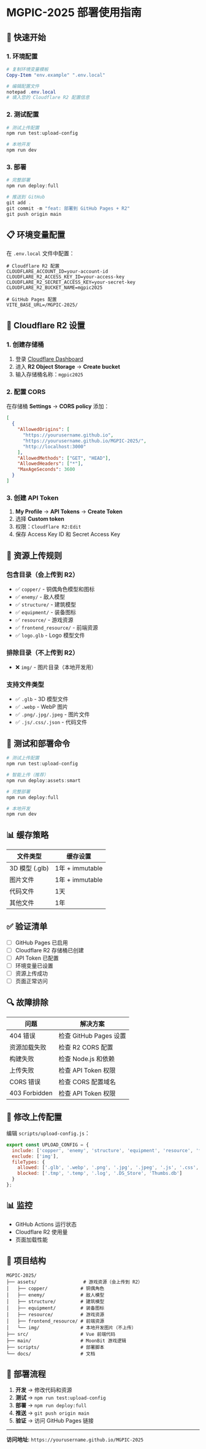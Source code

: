 # MGPIC-2025 部署使用指南

## 🚀 快速开始

### 1. 环境配置
```powershell
# 复制环境变量模板
Copy-Item "env.example" ".env.local"

# 编辑配置文件
notepad .env.local
# 填入您的 Cloudflare R2 配置信息
```

### 2. 测试配置
```powershell
# 测试上传配置
npm run test:upload-config

# 本地开发
npm run dev
```

### 3. 部署
```powershell
# 完整部署
npm run deploy:full

# 推送到 GitHub
git add .
git commit -m "feat: 部署到 GitHub Pages + R2"
git push origin main
```

## 📋 环境变量配置

在 `.env.local` 文件中配置：

```env
# Cloudflare R2 配置
CLOUDFLARE_ACCOUNT_ID=your-account-id
CLOUDFLARE_R2_ACCESS_KEY_ID=your-access-key
CLOUDFLARE_R2_SECRET_ACCESS_KEY=your-secret-key
CLOUDFLARE_R2_BUCKET_NAME=mgpic2025

# GitHub Pages 配置
VITE_BASE_URL=/MGPIC-2025/
```

## 🔧 Cloudflare R2 设置

### 1. 创建存储桶
1. 登录 [Cloudflare Dashboard](https://dash.cloudflare.com/)
2. 进入 **R2 Object Storage** → **Create bucket**
3. 输入存储桶名称：`mgpic2025`

### 2. 配置 CORS
在存储桶 **Settings** → **CORS policy** 添加：

```json
[
  {
    "AllowedOrigins": [
      "https://yourusername.github.io",
      "https://yourusername.github.io/MGPIC-2025/",
      "http://localhost:3000"
    ],
    "AllowedMethods": ["GET", "HEAD"],
    "AllowedHeaders": ["*"],
    "MaxAgeSeconds": 3600
  }
]
```

### 3. 创建 API Token
1. **My Profile** → **API Tokens** → **Create Token**
2. 选择 **Custom token**
3. 权限：`Cloudflare R2:Edit`
4. 保存 Access Key ID 和 Secret Access Key

## 📁 资源上传规则

### 包含目录（会上传到 R2）
- ✅ `copper/` - 铜偶角色模型和图标
- ✅ `enemy/` - 敌人模型
- ✅ `structure/` - 建筑模型  
- ✅ `equipment/` - 装备图标
- ✅ `resource/` - 游戏资源
- ✅ `frontend_resource/` - 前端资源
- ✅ `logo.glb` - Logo 模型文件

### 排除目录（不上传到 R2）
- ❌ `img/` - 图片目录（本地开发用）

### 支持文件类型
- ✅ `.glb` - 3D 模型文件
- ✅ `.webp` - WebP 图片
- ✅ `.png/.jpg/.jpeg` - 图片文件
- ✅ `.js/.css/.json` - 代码文件

## 🧪 测试和部署命令

```powershell
# 测试上传配置
npm run test:upload-config

# 智能上传（推荐）
npm run deploy:assets:smart

# 完整部署
npm run deploy:full

# 本地开发
npm run dev
```

## 📊 缓存策略

| 文件类型 | 缓存设置 |
|----------|----------|
| 3D 模型 (.glb) | 1年 + immutable |
| 图片文件 | 1年 + immutable |
| 代码文件 | 1天 |
| 其他文件 | 1年 |

## ✅ 验证清单

- [ ] GitHub Pages 已启用
- [ ] Cloudflare R2 存储桶已创建
- [ ] API Token 已配置
- [ ] 环境变量已设置
- [ ] 资源上传成功
- [ ] 页面正常访问

## 🔍 故障排除

| 问题 | 解决方案 |
|------|----------|
| 404 错误 | 检查 GitHub Pages 设置 |
| 资源加载失败 | 检查 R2 CORS 配置 |
| 构建失败 | 检查 Node.js 和依赖 |
| 上传失败 | 检查 API Token 权限 |
| CORS 错误 | 检查 CORS 配置域名 |
| 403 Forbidden | 检查 API Token 权限 |

## 🔧 修改上传配置

编辑 `scripts/upload-config.js`：

```javascript
export const UPLOAD_CONFIG = {
  include: ['copper', 'enemy', 'structure', 'equipment', 'resource', 'frontend_resource', 'logo.glb'],
  exclude: ['img'],
  fileTypes: {
    allowed: ['.glb', '.webp', '.png', '.jpg', '.jpeg', '.js', '.css', '.json'],
    blocked: ['.tmp', '.temp', '.log', '.DS_Store', 'Thumbs.db']
  }
};
```

## 📊 监控

- GitHub Actions 运行状态
- Cloudflare R2 使用量
- 页面加载性能

## 🎯 项目结构

```
MGPIC-2025/
├── assets/                 # 游戏资源（会上传到 R2）
│   ├── copper/            # 铜偶角色
│   ├── enemy/             # 敌人模型
│   ├── structure/         # 建筑模型
│   ├── equipment/         # 装备图标
│   ├── resource/          # 游戏资源
│   ├── frontend_resource/ # 前端资源
│   └── img/               # 本地开发图片（不上传）
├── src/                   # Vue 前端代码
├── main/                  # MoonBit 游戏逻辑
├── scripts/               # 部署脚本
└── docs/                  # 文档
```

## 🚀 部署流程

1. **开发** → 修改代码和资源
2. **测试** → `npm run test:upload-config`
3. **部署** → `npm run deploy:full`
4. **推送** → `git push origin main`
5. **验证** → 访问 GitHub Pages 链接

---

**访问地址**: `https://yourusername.github.io/MGPIC-2025`
